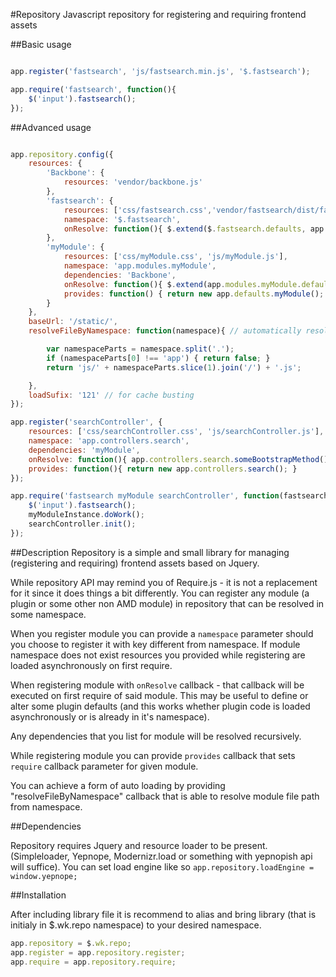 #Repository
Javascript repository for registering and requiring frontend assets

##Basic usage
```javascript

app.register('fastsearch', 'js/fastsearch.min.js', '$.fastsearch');

app.require('fastsearch', function(){
	$('input').fastsearch();
});

```

##Advanced usage
```javascript

app.repository.config({
	resources: {
		'Backbone': {
			resources: 'vendor/backbone.js'
		},
		'fastsearch': {
			resources: ['css/fastsearch.css','vendor/fastsearch/dist/fastsearch.min.js'],
			namespace: '$.fastsearch',
			onResolve: function(){ $.extend($.fastsearch.defaults, app.pluginDefaults.fastsearch); }
		},
		'myModule': {
			resources: ['css/myModule.css', 'js/myModule.js'],
			namespace: 'app.modules.myModule',
			dependencies: 'Backbone',
			onResolve: function(){ $.extend(app.modules.myModule.defaults, app.defaults.myModule) }
			provides: function() { return new app.defaults.myModule(); }
		}
	},
	baseUrl: '/static/',
	resolveFileByNamespace: function(namespace){ // automatically resolve requiring of something like app.components.slider

		var namespaceParts = namespace.split('.');
		if (namespaceParts[0] !== 'app') { return false; }
		return 'js/' + namespaceParts.slice(1).join('/') + '.js';

	},
	loadSufix: '121' // for cache busting
});

app.register('searchController', {
	resources: ['css/searchController.css', 'js/searchController.js'],
	namespace: 'app.controllers.search',
	dependencies: 'myModule',
	onResolve: function(){ app.controllers.search.someBootstrapMethod(); },
	provides: function(){ return new app.controllers.search(); }
});

app.require('fastsearch myModule searchController', function(fastsearch, myModuleInstance, searchController){
	$('input').fastsearch();
	myModuleInstance.doWork();
	searchController.init();
});

```
##Description
Repository is a simple and small library for managing (registering and requiring) frontend assets based on Jquery.

While repository API may remind you of Require.js - it is not a replacement for it since it does things a bit differently.
You can register any module (a plugin or some other non AMD module) in repository that can be resolved in some namespace.

When you register module you can provide a `namespace` parameter should you choose to register it with key different from namespace. If module namespace does not exist resources you provided while registering are loaded asynchronously on first require.

When registering module with `onResolve` callback - that callback will be executed on first require of said module. This may be useful to define or alter some plugin defaults (and this works whether plugin code is loaded asynchronously or is already in it's namespace).

Any dependencies that you list for module will be resolved recursively.

While registering module you can provide `provides` callback that sets `require` callback parameter for given module.

You can achieve a form of auto loading by providing "resolveFileByNamespace" callback that is able to resolve module file path from namespace.

##Dependencies

Repository requires Jquery and resource loader to be present. (Simpleloader, Yepnope, Modernizr.load or something with yepnopish api will suffice).
You can set load engine like so `app.repository.loadEngine = window.yepnope;`

##Installation

After including library file it is recommend to alias and bring library (that is initialy in $.wk.repo namespace) to your desired namespace.
 ```javascript
 app.repository = $.wk.repo;
 app.register = app.repository.register;
 app.require = app.repository.require;
```